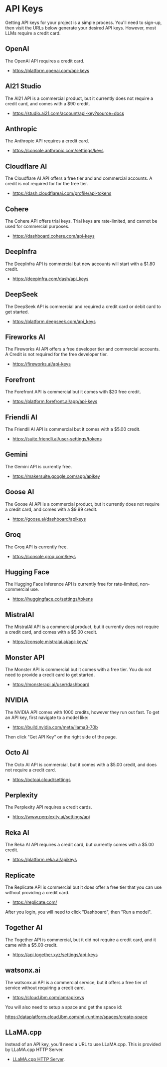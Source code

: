 # API Keys

Getting API keys for your project is a simple process. You'll need to sign-up, then visit the URLs below generate your desired API keys. However, most LLMs require a credit card.

## OpenAI

The OpenAI API requires a credit card.

- https://platform.openai.com/api-keys

## AI21 Studio

The AI21 API is a commercial product, but it currently does not require a credit card, and comes with a $90 credit.

- https://studio.ai21.com/account/api-key?source=docs

## Anthropic

The Anthropic API requires a credit card.

- https://console.anthropic.com/settings/keys

## Cloudflare AI

The Cloudflare AI API offers a free tier and and commercial accounts. A credit is not required for for the free tier.

- https://dash.cloudflareai.com/profile/api-tokens

## Cohere

The Cohere API offers trial keys. Trial keys are rate-limited, and cannot be used for commercial purposes.

- https://dashboard.cohere.com/api-keys

## DeepInfra

The DeepInfra API is commercial but new accounts will start with a $1.80 credit.

- https://deepinfra.com/dash/api_keys

## DeepSeek

The DeepSeek API is commercial and required a credit card or debit card to get started.

- https://platform.deepseek.com/api_keys

## Fireworks AI

The Fireworks AI API offers a free developer tier and commercial accounts. A Credit is not required for the free developer tier.

- https://fireworks.ai/api-keys

## Forefront

The Forefront API is commercial but it comes with $20 free credit.

- https://platform.forefront.ai/app/api-keys

## Friendli AI

The Friendli AI API is commercial but it comes with a $5.00 credit.

- https://suite.friendli.ai/user-settings/tokens

## Gemini

The Gemini API is currently free.

- https://makersuite.google.com/app/apikey

## Goose AI

The Goose AI API is a commercial product, but it currently does not require a credit card, and comes with a $9.99 credit.

- https://goose.ai/dashboard/apikeys

## Groq

The Groq API is currently free.

- https://console.groq.com/keys

## Hugging Face

The Hugging Face Inference API is currently free for rate-limited, non-commercial use.

- https://huggingface.co/settings/tokens

## MistralAI

The MistralAI API is a commercial product, but it currently does not require a credit card, and comes with a $5.00 credit.

- https://console.mistralai.ai/api-keys/

## Monster API

The Monster API is commercial but it comes with a free tier. You do not need to provide a credit card to get started.

- https://monsterapi.ai/user/dashboard

## NVIDIA

The NVIDIA API comes with 1000 credits, however they run out fast. To get an API key, first navigate to a model like:

- https://build.nvidia.com/meta/llama3-70b

Then click "Get API Key" on the right side of the page.

## Octo AI

The Octo AI API is commercial, but it comes with a $5.00 credit, and does not require a credit card.

- https://octoai.cloud/settings

## Perplexity

The Perplexity API requires a credit cards.

- https://www.perplexity.ai/settings/api

## Reka AI

The Reka AI API requires a credit card, but currently comes with a $5.00 credit.

- https://platform.reka.ai/apikeys

## Replicate

The Replicate API is commercial but it does offer a free tier that you can use without providing a credit card.

- https://replicate.com/

After you login, you will need to click "Dashboard", then "Run a model".

## Together AI

The Together API is commercial, but it did not require a credit card, and it came with a $5.00 credit.

- https://api.together.xyz/settings/api-keys

## watsonx.ai

The watsonx.ai API is a commercial service, but it offers a free tier of service without requiring a credit card.

- https://cloud.ibm.com/iam/apikeys

You will also need to setup a space and get the space id:

https://dataplatform.cloud.ibm.com/ml-runtime/spaces/create-space

## LLaMA.cpp

Instead of an API key, you'll need a URL to use LLaMA.cpp. This is provided by LLaMA.cpp HTTP Server.

- [LLaMA.cpp HTTP Server](https://github.com/ggerganov/llama.cpp/tree/master/examples/server).

